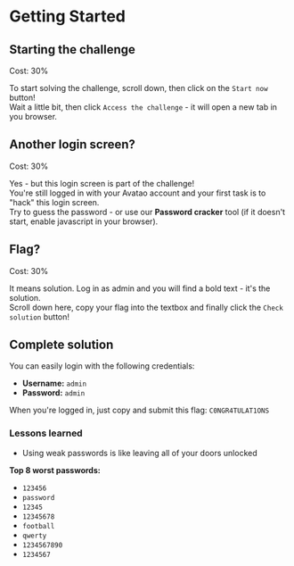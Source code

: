 Getting Started
===============

## Starting the challenge

Cost: 30%

To start solving the challenge, scroll down, then click on the `Start now` button!  
Wait a little bit, then click `Access the challenge` - it will open a new tab in you browser.

## Another login screen?

Cost: 30%

Yes - but this login screen is part of the challenge!  
You're still logged in with your Avatao account and your first task is to "hack" this login screen.  
Try to guess the password - or use our **Password cracker** tool (if it doesn't start, enable javascript in your browser).

## Flag?

Cost: 30%

It means solution. Log in as admin and you will find a bold text - it's the solution.  
Scroll down here, copy your flag into the textbox and finally click the `Check solution` button!

## Complete solution

You can easily login with the following credentials:
 * **Username:** `admin`
 * **Password:** `admin`

When you're logged in, just copy and submit this flag: `C0NGR4TULAT1ONS`

### Lessons learned

 * Using weak passwords is like leaving all of your doors unlocked

**Top 8 worst passwords:**

 * `123456`
 * `password`
 * `12345`
 * `12345678`
 * `football`
 * `qwerty`
 * `1234567890`
 * `1234567`

